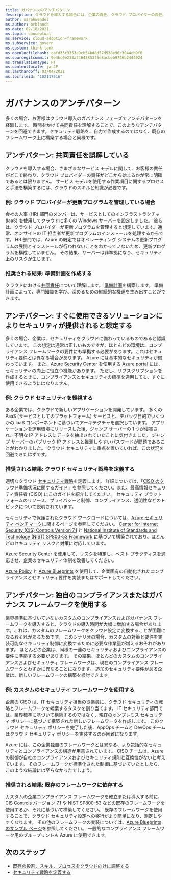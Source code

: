 ```yaml
---
title: ガバナンスのアンチパターン
description: クラウドを導入する場合には、企業の責任、クラウド プロバイダーの責任、クラウドのガバナンスとセキュリティの標準について理解してください。
author: sarahwendel
ms.author: brblanch
ms.date: 02/18/2021
ms.topic: conceptual
ms.service: cloud-adoption-framework
ms.subservice: govern
ms.custom: think-tank
ms.openlocfilehash: cafd35c3353e9cb54bd8d57d938e96c3044cb9f0
ms.sourcegitcommit: 9e4bc0e233a24642853f5e8acbeb9746b2444024
ms.translationtype: HT
ms.contentlocale: ja-JP
ms.lasthandoff: 03/04/2021
ms.locfileid: "102117516"
---
```

# <a name="govern-antipatterns"></a>ガバナンスのアンチパターン

多くの場合、お客様はクラウド導入のガバナンス フェーズでアンチパターンを経験します。 時間をかけて共同責任を理解することで、このようなアンチパターンを回避できます。セキュリティ戦略を、自力で作成するのではなく、既存のフレームワーク上に構築する場合と同様です。

## <a name="antipattern-misunderstand-shared-responsibilities"></a>アンチパターン: 共同責任を誤解している

クラウドを導入する場合、さまざまなサービス モデルに関して、お客様の責任がどこで終わり、クラウド プロバイダーの責任がどこから始まるかが常に明確であるとは限りません。 サービス モデルを使用する作業項目に関するプロセスと手法を構築するには、クラウドのスキルと知識が必要です。

### <a name="example-assume-the-cloud-provider-manages-updates"></a>例: クラウド プロバイダーが更新プログラムを管理している場合

会社の人事 (HR) 部門のメンバーは、サービスとしてのインフラストラクチャ (IaaS) を使用してクラウドに多くの Windows サーバーを設定しました。 彼らは、クラウド プロバイダーが更新プログラムを管理すると想定しています。通常、オンサイトの IT 担当者が更新プログラムのインストールを処理するからです。 HR 部門では、Azure の既定ではオペレーティング システムの更新プログラムの展開とインストールが行われないことをわかっていないため、更新プログラムを構成していません。 その結果、サーバーは非準拠になり、セキュリティ上のリスクが生じます。

### <a name="preferred-outcome-create-a-readiness-plan"></a>推奨される結果: 準備計画を作成する

クラウドにおける[共同責任](/azure/security/fundamentals/shared-responsibility)について理解します。 [準備計画](../plan/adapt-roles-skills-processes.md)を構築します。 準備計画によって、専門知識を学び、深めるための継続的な機運を生み出すことができます。

## <a name="antipattern-assume-out-of-the-box-solutions-provide-security"></a>アンチパターン: すぐに使用できるソリューションによりセキュリティが提供されると想定する

多くの場合、企業は、セキュリティをクラウドに備わっているものであると認識しています。 この想定は通常は正しいものですが、ほとんどの環境は、コンプライアンス フレームワークの要件にも準拠する必要があります。これはセキュリティ要件とは異なる場合があります。 Azure には基本的なセキュリティが備わっています。 また、[Azure Security Center](/azure/security-center/) を使用する [Azure portal](https://portal.azure.com) には、セキュリティの向上に役立つ機能があります。 ただし、サブスクリプションを作成するときに、コンプライアンスとセキュリティの標準を適用しても、すぐに使用できるようにはなりません。

### <a name="example-neglect-cloud-security"></a>例: クラウド セキュリティを軽視する

ある企業では、クラウドで新しいアプリケーションを開発しています。 多くの PaaS (サービスとしてのプラットフォーム) サービスと、デバッグ目的でいくつかの IaaS コンポーネントに基づいてアーキテクチャを選択しています。 アプリケーションを運用環境にリリースした後、ジャンプ サーバーの 1 つが侵害され、不明な IP アドレスにデータを抽出されていたことに気付きました。 ジャンプ サーバーのパブリック IP アドレスと推測しやすいパスワードが問題であることがわかりました。 クラウド セキュリティに重点を置いていれば、この状況を回避できたはずです。

### <a name="preferred-outcome-define-a-cloud-security-strategy"></a>推奨される結果: クラウド セキュリティ戦略を定義する

適切なクラウド [セキュリティ戦略](../strategy/define-security-strategy.md)を定義します。 詳細については、「[CISO のクラウド準備状況に関するガイド](../govern/policy-compliance/cloud-security-readiness.md)」を参照してください。また、最高情報セキュリティ責任者 (CISO) にこのガイドを紹介してください。 セキュリティ プラットフォームのリソース、プライバシーと制御、コンプライアンス、透明性などのトピックについて説明されています。

セキュリティで保護されたクラウド ワークロードについては、[Azure セキュリティ ベンチマーク](/azure/security/benchmarks/introduction)に関するページを参照してください。 [Center for Internet Security (CIS) Controls Version 7.1](https://learn.cisecurity.org/cis-controls-download) と [National Institute of Standards and Technology (NIST) SP800-53 Framework](https://www.nist.gov/privacy-framework/nist-sp-800-53) に基づいて構築されており、ほとんどのセキュリティ リスクと対策に対応しています。

Azure Security Center を使用して、リスクを特定し、ベスト プラクティスを適応させ、企業のセキュリティ体制を改善してください。

[Azure Policy](/azure/governance/policy/overview) と [Azure Blueprints](/azure/governance/blueprints/overview) を使用して、企業固有の自動化されたコンプライアンスとセキュリティ要件を実装またはサポートしてください。

## <a name="antipattern-use-a-custom-compliance-or-governance-framework"></a>アンチパターン: 独自のコンプライアンスまたはガバナンス フレームワークを使用する

業界標準に基づいていないカスタムのコンプライアンスおよびガバナンス フレームワークを導入すると、クラウドの導入時間が大幅に増加する場合があります。これは、カスタムのフレームワークをクラウド設定に変換することが困難になるおそれがあるためです。 このシナリオの場合、カスタムの対策と要件を実装可能なセキュリティ制御に変換するために必要な作業量が増えるおそれがあります。 ほとんどの企業は、同様の一連のセキュリティおよびコンプライアンスの要件に準拠する必要があります。 その結果、ほとんどのカスタムのコンプライアンスおよびセキュリティ フレームワークは、現在のコンプライアンス フレームワークとわずかに異なることになります。 追加のセキュリティ要件がある企業は、新しいフレームワークの構築を検討できます。

### <a name="example-use-a-custom-security-framework"></a>例: カスタムのセキュリティ フレームワークを使用する

企業の CISO は、IT セキュリティ担当の従業員に、クラウド セキュリティの戦略とフレームワークを考案するタスクを割り当てます。 IT セキュリティ部門では、業界標準に基づいて構築するのではなく、現在のオンプレミス セキュリティ ポリシーに基づいて構築された新しいフレームワークを作成します。 このクラウド セキュリティ ポリシーを完了した後、AppOps チームと DevOps チームはクラウド セキュリティ ポリシーを実装するのが困難になります。

Azure には、この企業独自のフレームワークとは異なる、より包括的なセキュリティとコンプライアンスの構造が用意されています。 CISO チームは、Azure の制御が自社のコンプライアンスおよびセキュリティ規則と互換性がないと考えています。 そのフレームワークが標準化された制御に基づいていたとしたら、このような結論には至らなかったでしょう。

### <a name="preferred-outcome-rely-on-existing-frameworks"></a>推奨される結果: 既存のフレームワークに依存する

カスタムの企業コンプライアンス フレームワークを確立または導入する前に、CIS Controls バージョン 7.1 や NIST SP800-53 などの既存のフレームワークを使用するか、それに基づいて構築してください。 既存のフレームワークを使用することで、クラウド セキュリティ設定への移行がより簡単になり、測定しやすくなります。 その他のフレームワークの実装については、[Azure Blueprints のサンプル ページ](/azure/governance/blueprints/samples)を参照してください。 一般的なコンプライアンス フレームワーク用のブループリントも Azure に使用できます。

## <a name="next-steps"></a>次のステップ

- [既存の役割、スキル、プロセスをクラウド向けに調整する](../plan/adapt-roles-skills-processes.md)
- [セキュリティ戦略を定義する](../strategy/define-security-strategy.md)
